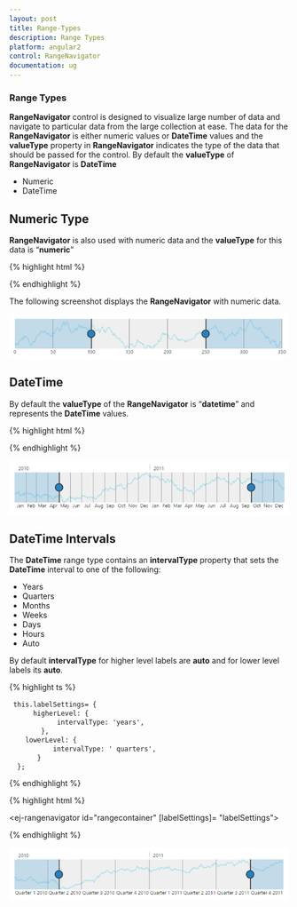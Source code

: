 ```yaml
---
layout: post
title: Range-Types
description: Range Types
platform: angular2
control: RangeNavigator
documentation: ug
---
```


### Range Types

**RangeNavigator** control is designed to visualize large number of data and navigate to particular data from the large collection at ease. The data for the **RangeNavigator** is either numeric values or **DateTime** values and the **valueType** property in **RangeNavigator** indicates the type of the data that should be passed for the control. By default the **valueType** of **RangeNavigator** is **DateTime**

* Numeric                 
* DateTime

## Numeric Type

**RangeNavigator** is also used with numeric data and the **valueType** for this data is “**numeric**”

{% highlight html %}

  <ej-rangenavigator id="rangecontainer" valueType= "numeric">
  </ej-rangenavigator>

{% endhighlight %}


The following screenshot displays the **RangeNavigator** with numeric data.



![](Range-Types_images/Range-Types_img1.png) 

## DateTime

By default the **valueType** of the **RangeNavigator** is “**datetime**” and represents the **DateTime** values.

{% highlight html %}

  <ej-rangenavigator id="rangecontainer" valueType= "datetime">
  </ej-rangenavigator>

{% endhighlight %}



![](Range-Types_images/Range-Types_img2.png) 

## DateTime Intervals

The **DateTime** range type contains an **intervalType** property that sets the **DateTime** interval to one of the following:

* Years
* Quarters
* Months
* Weeks
* Days 
* Hours
* Auto

By default **intervalType** for higher level labels are **auto** and for lower level labels its **auto**. 


{% highlight ts %}

     this.labelSettings= { 
          higherLevel: {
                intervalType: 'years',
            },
        lowerLevel: {
               intervalType: ' quarters',
           }
      };

{% endhighlight %}

{% highlight html %}

  <ej-rangenavigator id="rangecontainer" [labelSettings]= "labelSettings">
  </ej-rangenavigator>

{% endhighlight %}



![](Range-Types_images/Range-Types_img3.png) 
